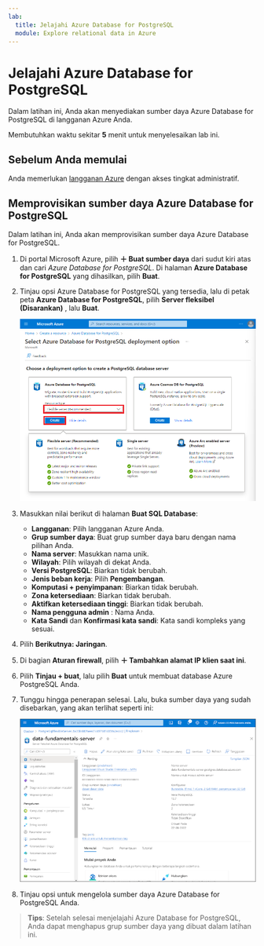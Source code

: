 ```yaml
---
lab:
  title: Jelajahi Azure Database for PostgreSQL
  module: Explore relational data in Azure
---
```


# Jelajahi Azure Database for PostgreSQL

Dalam latihan ini, Anda akan menyediakan sumber daya Azure Database for PostgreSQL di langganan Azure Anda.

Membutuhkan waktu sekitar **5** menit untuk menyelesaikan lab ini.

## Sebelum Anda memulai

Anda memerlukan [langganan Azure](https://azure.microsoft.com/free) dengan akses tingkat administratif.

## Memprovisikan sumber daya Azure Database for PostgreSQL

Dalam latihan ini, Anda akan memprovisikan sumber daya Azure Database for PostgreSQL.

1. Di portal Microsoft Azure, pilih **&#65291; Buat sumber daya** dari sudut kiri atas dan cari *Azure Database for PostgreSQL*. Di halaman **Azure Database for PostgreSQL** yang dihasilkan, pilih **Buat**.

1. Tinjau opsi Azure Database for PostgreSQL yang tersedia, lalu di petak peta **Azure Database for PostgreSQL**, pilih **Server fleksibel (Disarankan)** , lalu **Buat**.

    ![Cuplikan layar opsi penyebaran Azure Database for PostgreSQL](images/postgresql-options.png)

1. Masukkan nilai berikut di halaman **Buat SQL Database**:
    - **Langganan**: Pilih langganan Azure Anda.
    - **Grup sumber daya**: Buat grup sumber daya baru dengan nama pilihan Anda.
    - **Nama server**: Masukkan nama unik.
    - **Wilayah**: Pilih wilayah di dekat Anda.
    - **Versi PostgreSQL**: Biarkan tidak berubah.
    - **Jenis beban kerja**: Pilih **Pengembangan**.
    - **Komputasi + penyimpanan**: Biarkan tidak berubah.
    - **Zona ketersediaan**: Biarkan tidak berubah.
    - **Aktifkan ketersediaan tinggi**: Biarkan tidak berubah.
    - **Nama pengguna admin** : Nama Anda.
    - **Kata Sandi** dan **Konfirmasi kata sandi**: Kata sandi kompleks yang sesuai.

1. Pilih **Berikutnya: Jaringan**.

1. Di bagian **Aturan firewall**, pilih **&#65291; Tambahkan alamat IP klien saat ini**.

1. Pilih **Tinjau + buat**, lalu pilih **Buat** untuk membuat database Azure PostgreSQL Anda.

1. Tunggu hingga penerapan selesai. Lalu, buka sumber daya yang sudah disebarkan, yang akan terlihat seperti ini:

    ![Cuplikan layar portal Microsoft Azure yang menampilkan halaman Azure Database for PostgreSQL.](images/postgresql-portal.png)

1. Tinjau opsi untuk mengelola sumber daya Azure Database for PostgreSQL Anda.

> **Tips**: Setelah selesai menjelajahi Azure Database for PostgreSQL, Anda dapat menghapus grup sumber daya yang dibuat dalam latihan ini.
